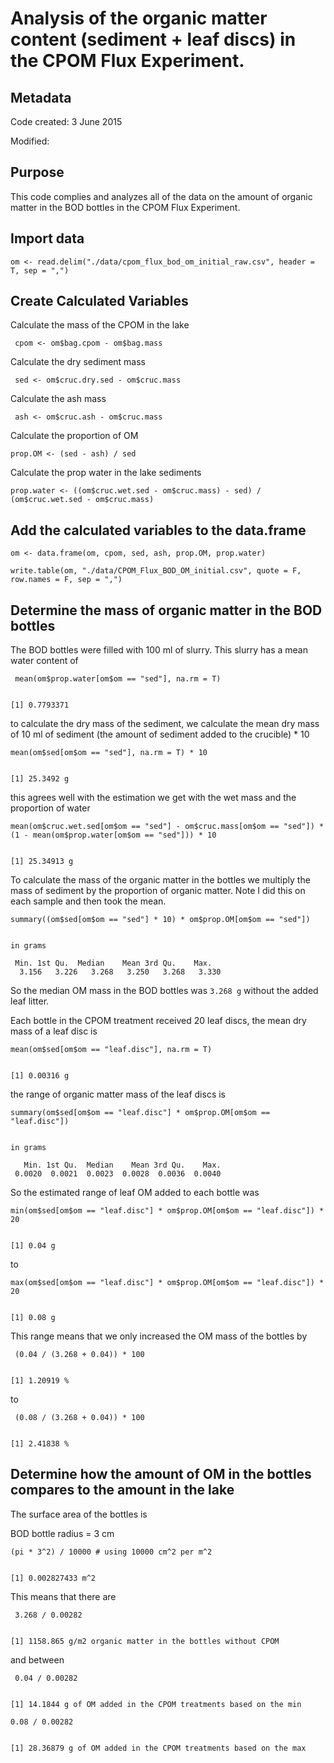 # Analysis of the organic matter content (sediment + leaf discs) in the CPOM Flux Experiment. 

## Metadata

Code created: 3 June 2015 

Modified: 

## Purpose

This code complies and analyzes all of the data on the amount of organic matter in the BOD bottles in the CPOM Flux Experiment.

## Import data

    om <- read.delim("./data/cpom_flux_bod_om_initial_raw.csv", header = T, sep = ",")

## Create Calculated Variables

Calculate the mass of the CPOM in the lake

     cpom <- om$bag.cpom - om$bag.mass

Calculate the dry sediment mass

     sed <- om$cruc.dry.sed - om$cruc.mass

Calculate the ash mass

     ash <- om$cruc.ash - om$cruc.mass

Calculate the proportion of OM

    prop.OM <- (sed - ash) / sed

Calculate the prop water in the lake sediments

    prop.water <- ((om$cruc.wet.sed - om$cruc.mass) - sed) / (om$cruc.wet.sed - om$cruc.mass)

## Add the calculated variables to the data.frame

    om <- data.frame(om, cpom, sed, ash, prop.OM, prop.water)

    write.table(om, "./data/CPOM_Flux_BOD_OM_initial.csv", quote = F, row.names = F, sep = ",")

## Determine the mass of organic matter in the BOD bottles

The BOD bottles were filled with 100 ml of slurry. This slurry has a mean water content of

     mean(om$prop.water[om$om == "sed"], na.rm = T)

~~~~

[1] 0.7793371

~~~~

to calculate the dry mass of the sediment, we calculate the mean dry mass of 10 ml of sediment (the amount of sediment added to the crucible) * 10

    mean(om$sed[om$om == "sed"], na.rm = T) * 10

~~~~

[1] 25.3492 g

~~~~

this agrees well with the estimation we get with the wet mass and the proportion of water

    mean(om$cruc.wet.sed[om$om == "sed"] - om$cruc.mass[om$om == "sed"]) * (1 - mean(om$prop.water[om$om == "sed"])) * 10

~~~~

[1] 25.34913 g

~~~~

To calculate the mass of the organic matter in the bottles we multiply the mass of sediment by the proportion of organic matter. Note I did this on each sample and then took the mean.

     
    summary((om$sed[om$om == "sed"] * 10) * om$prop.OM[om$om == "sed"])

~~~~

in grams

 Min. 1st Qu.  Median    Mean 3rd Qu.    Max. 
  3.156   3.226   3.268   3.250   3.268   3.330

~~~~

So the median OM mass in the BOD bottles was `3.268 g` without the added leaf litter.

Each bottle in the CPOM treatment received 20 leaf discs, the mean dry mass of a leaf disc is

    mean(om$sed[om$om == "leaf.disc"], na.rm = T)

~~~~

[1] 0.00316 g

~~~~

the range of organic matter mass of the leaf discs is

    summary(om$sed[om$om == "leaf.disc"] * om$prop.OM[om$om == "leaf.disc"])

~~~~

in grams

   Min. 1st Qu.  Median    Mean 3rd Qu.    Max. 
 0.0020  0.0021  0.0023  0.0028  0.0036  0.0040

~~~~

So the estimated range of leaf OM added to each bottle was

    min(om$sed[om$om == "leaf.disc"] * om$prop.OM[om$om == "leaf.disc"]) * 20

~~~~

[1] 0.04 g

~~~~

to

    max(om$sed[om$om == "leaf.disc"] * om$prop.OM[om$om == "leaf.disc"]) * 20

~~~~

[1] 0.08 g

~~~~

This range means that we only increased the OM mass of the bottles by 

     (0.04 / (3.268 + 0.04)) * 100

~~~~

[1] 1.20919 %

~~~~

to

     (0.08 / (3.268 + 0.04)) * 100

~~~~

[1] 2.41838 %

~~~~


## Determine how the amount of OM in the bottles compares to the amount in the lake

The surface area of the bottles is

BOD bottle radius = 3 cm

    (pi * 3^2) / 10000 # using 10000 cm^2 per m^2

~~~~

[1] 0.002827433 m^2

~~~~

This means that there are

     3.268 / 0.00282

~~~~

[1] 1158.865 g/m2 organic matter in the bottles without CPOM

~~~~

and between

     0.04 / 0.00282

~~~~

[1] 14.1844 g of OM added in the CPOM treatments based on the min

~~~~

    0.08 / 0.00282

~~~~

[1] 28.36879 g of OM added in the CPOM treatments based on the max

~~~~


